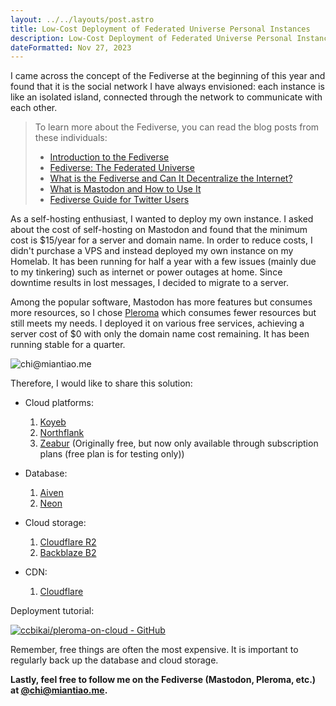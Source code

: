 ```yaml
---
layout: ../../layouts/post.astro
title: Low-Cost Deployment of Federated Universe Personal Instances
description: Low-Cost Deployment of Federated Universe Personal Instances
dateFormatted: Nov 27, 2023
---
```


I came across the concept of the Fediverse at the beginning of this year and found that it is the social network I have always envisioned: each instance is like an isolated island, connected through the network to communicate with each other.

> To learn more about the Fediverse, you can read the blog posts from these individuals:
>
> - [Introduction to the Fediverse](https://zerovip.vercel.app/zh/59563/)
> - [Fediverse: The Federated Universe](https://wzyboy.im/post/1486.html)
> - [What is the Fediverse and Can It Decentralize the Internet?](https://fermi.ink/posts/2022/11/22/01/)
> - [What is Mastodon and How to Use It](https://limboy.me/posts/mastodon/)
> - [Fediverse Guide for Twitter Users](https://wzyboy.im/post/1513.html)

As a self-hosting enthusiast, I wanted to deploy my own instance. I asked about the cost of self-hosting on Mastodon and found that the minimum cost is $15/year for a server and domain name. In order to reduce costs, I didn't purchase a VPS and instead deployed my own instance on my Homelab. It has been running for half a year with a few issues (mainly due to my tinkering) such as internet or power outages at home. Since downtime results in lost messages, I decided to migrate to a server.

Among the popular software, Mastodon has more features but consumes more resources, so I chose [Pleroma](https://pleroma.social/) which consumes fewer resources but still meets my needs. I deployed it on various free services, achieving a server cost of $0 with only the domain name cost remaining. It has been running stable for a quarter.

![chi@miantiao.me](https://static.miantiao.me/share/nNbzS2/miantiao.me_chi.jpg)

Therefore, I would like to share this solution:

- Cloud platforms:
  1. [Koyeb](https://app.koyeb.com/)
  2. [Northflank](https://northflank.com/)
  3. [Zeabur](https://s.mt.ci/WrK7Dc) (Originally free, but now only available through subscription plans (free plan is for testing only))

- Database:
  1. [Aiven](https://s.mt.ci/dgQGhM)
  2. [Neon](https://neon.tech/)

- Cloud storage:
  1. [Cloudflare R2](https://www.cloudflare.com/zh-cn/developer-platform/r2/)
  2. [Backblaze B2](https://www.backblaze.com/)

- CDN:
  1. [Cloudflare](https://www.cloudflare.com/)

Deployment tutorial:

[![ccbikai/pleroma-on-cloud - GitHub](https://github.html.zone/ccbikai/pleroma-on-cloud)](https://github.com/ccbikai/pleroma-on-cloud)

Remember, free things are often the most expensive. It is important to regularly back up the database and cloud storage.

**Lastly, feel free to follow me on the Fediverse (Mastodon, Pleroma, etc.) at [@chi@miantiao.me](https://miantiao.me/@chi).**
